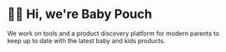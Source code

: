 # 👋👶 Hi, we're Baby Pouch

We work on tools and a product discovery platform for modern parents to keep up to date with the latest baby and kids products.
